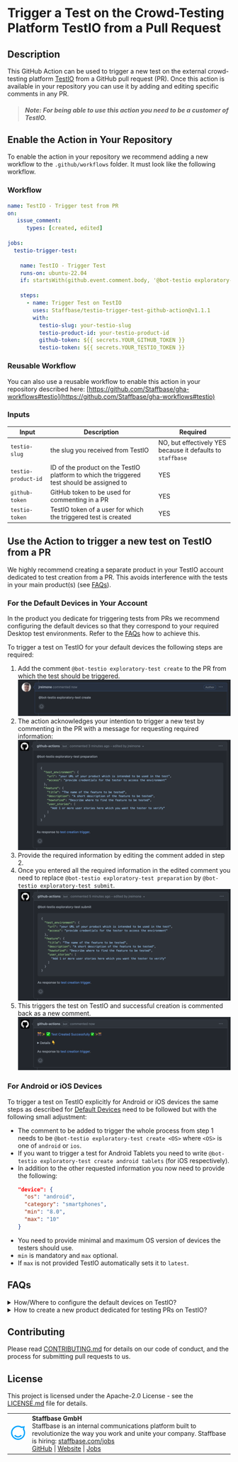 # Trigger a Test on the Crowd-Testing Platform TestIO from a Pull Request 

## Description

This GitHub Action can be used to trigger a new test on the external crowd-testing platform [TestIO](https://test.io/services/exploratory-testing) from a GitHub pull request (PR).
Once this action is available in your repository you can use it by adding and editing specific comments in any PR.

> ##### Note: For being able to use this action you need to be a customer of TestIO.

## Enable the Action in Your Repository 

To enable the action in your repository we recommend adding a new workflow to the `.github/workflows` folder.
It must look like the following workflow. 

### Workflow

```yaml
name: TestIO - Trigger test from PR
on:
   issue_comment:
      types: [created, edited]

jobs:
  testio-trigger-test:

    name: TestIO - Trigger Test
    runs-on: ubuntu-22.04
    if: startsWith(github.event.comment.body, '@bot-testio exploratory-test')     # this is the prefix all subsequent comments must start with

    steps:
      - name: Trigger Test on TestIO
        uses: Staffbase/testio-trigger-test-github-action@v1.1.1
        with:
          testio-slug: your-testio-slug
          testio-product-id: your-testio-product-id
          github-token: ${{ secrets.YOUR_GITHUB_TOKEN }}
          testio-token: ${{ secrets.YOUR_TESTIO_TOKEN }}
```

### Reusable Workflow

You can also use a reusable workflow to enable this action in your repository described here: [https://github.com/Staffbase/gha-workflows#testio](https://github.com/Staffbase/gha-workflows#testio)

### Inputs

| Input               | Description                                                  | Required                                                   |
| ------------------- | ------------------------------------------------------------ | ---------------------------------------------------------- |
| `testio-slug`       | the slug you received from TestIO                            | NO, but effectively YES because it defaults to `staffbase` |
| `testio-product-id` | ID of the product on the TestIO platform to which the triggered test should be assigned to | YES                                                        |
| `github-token`      | GitHub token to be used for commenting in a PR               | YES                                                        |
| `testio-token`      | TestIO token of a user for which the triggered test is created | YES                                                        |

## Use the Action to trigger a new test on TestIO from a PR

We highly recommend creating a separate product in your TestIO account dedicated to test creation from a PR.
This avoids interference with the tests in your main product(s) (see [FAQs](#faqs)). 

### For the Default Devices in Your Account

In the product you dedicate for triggering tests from PRs we recommend configuring the default devices so that 
they correspond to your required Desktop test environments. Refer to the [FAQs](#faqs) how to achieve this.

To trigger a test on TestIO for your default devices the following steps are required:

1. Add the comment `@bot-testio exploratory-test create` to the PR from which the test should be triggered.
   <img src="docs/assets/images/test-create.png" alt="create test comment" />
2. The action acknowledges your intention to trigger a new test by commenting in the PR with a message for requesting required information:
   <img src="docs/assets/images/test-prepare.png" alt="prepare test comment" />
3. Provide the required information by editing the comment added in step 2.
4. Once you entered all the required information in the edited comment you need to replace `@bot-testio exploratory-test preparation` by `@bot-testio exploratory-test submit`.
   <img src="docs/assets/images/test-submit.png" alt="submit test comment" />
5. This triggers the test on TestIO and successful creation is commented back as a new comment.
   <img src="docs/assets/images/test-success.png" alt="success test comment" />

### For Android or iOS Devices

To trigger a test on TestIO explicitly for Android or iOS devices the same steps as described for [Default Devices](#for-the-default-devices-in-your-account)
need to be followed but with the following small adjustment:

- The comment to be added to trigger the whole process from step 1 needs to be `@bot-testio exploratory-test create <OS>` where `<OS>` is one of `android` or `ios`.
- If you want to trigger a test for Android Tablets you need to write `@bot-testio exploratory-test create android tablets` (for iOS respectively).
- In addition to the other requested information you now need to provide the following:
  ```json
  "device": {
    "os": "android",
    "category": "smartphones",
    "min": "8.0",
    "max": "10"
  }
  ```
- You need to provide minimal and maximum OS version of devices the testers should use.
- `min` is mandatory and `max` optional.
- If `max` is not provided TestIO automatically sets it to `latest`.

## FAQs

<details>
<summary>How/Where to configure the default devices on TestIO?</summary>
   
   Find the Default Devices in the menu as can be seen in the following screenshot.
   
   <img src="docs/assets/images/testio-manage-default-devices.png" alt="manage default TestIO devices" />

</details>

<details>
<summary>How to create a new product dedicated for testing PRs on TestIO?</summary>

   You can easily achieve that via the menu as can be seen in the following screenshot.
   
   <img src="docs/assets/images/testio-create-product.png" alt="create new TestIO product" />

</details>

## Contributing

Please read [CONTRIBUTING.md](CONTRIBUTING.md) for details on our code of conduct, and the process for submitting pull requests to us.

## License

This project is licensed under the Apache-2.0 License - see the [LICENSE.md](LICENSE) file for details.

<table>
  <tr>
    <td>
      <img src="docs/assets/images/staffbase.png" alt="Staffbase GmbH" width="96" />
    </td>
    <td>
      <b>Staffbase GmbH</b>
      <br />Staffbase is an internal communications platform built to revolutionize the way you work and unite your company. Staffbase is hiring: <a href="https://staffbase.com/jobs/" target="_blank" rel="noreferrer">staffbase.com/jobs</a>
      <br /><a href="https://github.com/Staffbase" target="_blank" rel="noreferrer">GitHub</a> | <a href="https://staffbase.com/" target="_blank" rel="noreferrer">Website</a> | <a href="https://staffbase.com/jobs/" target="_blank" rel="noreferrer">Jobs</a>
    </td>
  </tr>
</table>
